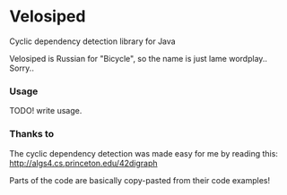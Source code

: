# Velosiped
Cyclic dependency detection library for Java

Velosiped is Russian for "Bicycle", so the name is just lame wordplay.. Sorry..

### Usage

TODO! write usage.

### Thanks to

The cyclic dependency detection was made easy for me by reading this:
http://algs4.cs.princeton.edu/42digraph

Parts of the code are basically copy-pasted from their code examples!